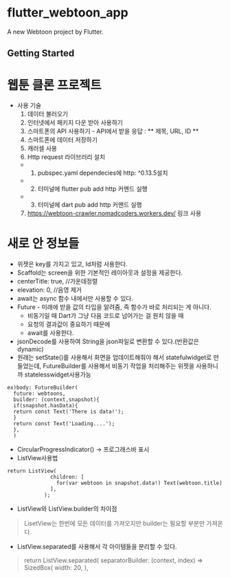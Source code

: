 # flutter_webtoon_app

A new Webtoon project by Flutter.

## Getting Started
# 웹툰 클론 프로젝트
- 사용 기술 
  1. 데이터 불러오기
  2. 인터넷에서 패키지 다운 받아 사용하기
  3. 스마트폰의 API 사용하기 - API에서 받을 응답 : ** 제목, URL, ID **
  4. 스마트폰에 데이터 저장하기
  5. 캐러셀 사용
  6. Http request 라이브러리 설치 
    -   1. pubspec.yaml dependecies에 http: ^0.13.5설치
    -   2. 터미널에 flutter pub add http 커멘드 실행
    -   3. 터미널에 dart pub add http 커맨드 실행 
  7. https://webtoon-crawler.nomadcoders.workers.dev/ 링크 사용

# 새로 안 정보들
- 위젯은 key를 가지고 있고, Id처럼 사용한다.
- Scaffold는 screen을 위한 기본적인 레이아웃과 설정을 제공한다.
- centerTitle: true, //가운데정렬
- elevation: 0, //음영 제거
- await는 async 함수 내에서만 사용할 수 있다.
- Future - 미래에 받을 값의 타입을 알려줌, 즉 함수가 바로 처리되는 게 아니다.
  - 비동기일 때 Dart가 그냥 다음 코드로 넘어가는 걸 원치 않을 때
  - 요청의 결과값이 중요하기 때문에
  - await를 사용한다.
- jsonDecode를 사용하여 String을 json파일로 변환할 수 있다.(반환값은 dynamic)
- 원래는 setState()를 사용해서 화면을 업데이트해줘야 해서 statefulwidget로
만들었는데, FutureBuilder를 사용해서 비동기 작업을 처리해주는 위젯을 사용하니까 statelesswidget사용가능
```
ex)body: FutureBuilder(
  future: webtoons,
  builder: (context,snapshot){
  if(snapshot.hasData){
  return const Text('There is data!');
  }
  return const Text('Loading....');
  },
  )
  ```
- CircularProgressIndicator() -> 프로그래스바 표시
- ListView사용법
```
return ListView(
              children: [
                for(var webtoon in snapshot.data!) Text(webtoon.title)
              ],
            );
```
- ListView와 ListView.builder의 차이점
> LisetView는 한번에 모든 데이터를 가져오지만 builder는 필요할 부분만 가져온다.
- ListView.separated를 사용해서 각 아이템들을 분리할 수 있다.
>  return ListView.separated( separatorBuilder: (context, index) => SizedBox(
width: 20,
),